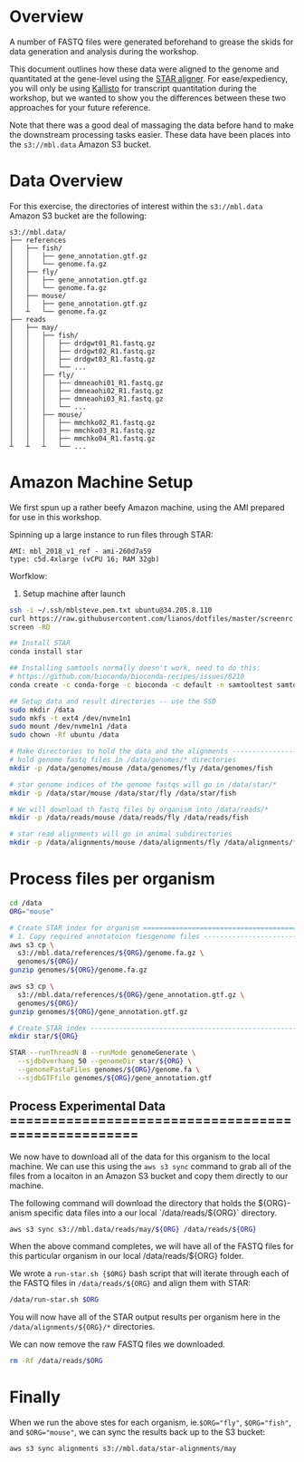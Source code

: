 # Overview

A number of FASTQ files were generated beforehand to grease the skids
for data generation and analysis during the workshop.

This document outlines how these data were aligned to the genome and quantitated
at the gene-level using the [STAR aligner](https://github.com/alexdobin/STAR).
For ease/expediency, you will only be using
[Kallisto](https://pachterlab.github.io/kallisto/about) for transcript
quantitation during the workshop, but we wanted to show you the differences
between these two approaches for your future reference.

Note that there was a good deal of massaging the data before hand to make the
downstream processing tasks easier. These data have been places into the
`s3://mbl.data` Amazon S3 bucket.

# Data Overview

For this exercise, the directories of interest within the `s3://mbl.data`
Amazon S3 bucket are
the following:

```
s3://mbl.data/
├── references
│   ├── fish/
│   │   ├── gene_annotation.gtf.gz
│   │   └── genome.fa.gz
│   ├── fly/
│   │   ├── gene_annotation.gtf.gz
│   │   └── genome.fa.gz
│   ├── mouse/
│   │   ├── gene_annotation.gtf.gz
│   ┴   └── genome.fa.gz
├── reads
│   ├── may/
│   │   ├── fish/
│   │   │   ├── drdgwt01_R1.fastq.gz 
│   │   │   ├── drdgwt02_R1.fastq.gz 
│   │   │   ├── drdgwt03_R1.fastq.gz 
│   │   │   └── ...
│   │   ├── fly/
│   │   │   ├── dmneaohi01_R1.fastq.gz
│   │   │   ├── dmneaohi02_R1.fastq.gz 
│   │   │   ├── dmneaohi03_R1.fastq.gz
│   │   │   └── ...
│   │   ├── mouse/
│   │   │   ├── mmchko02_R1.fastq.gz
│   │   │   ├── mmchko03_R1.fastq.gz 
│   │   │   ├── mmchko04_R1.fastq.gz 
┴   ┴   ┴   └── ...
```

# Amazon Machine Setup

We first spun up a rather beefy Amazon machine, using the AMI prepared for
use in this workshop.

Spinning up a large instance to run files through STAR:

    AMI: mbl_2018_v1_ref - ami-260d7a59
    type: c5d.4xlarge (vCPU 16; RAM 32gb)

Worfklow:

1. Setup machine after launch

```bash
ssh -i ~/.ssh/mblsteve.pem.txt ubuntu@34.205.8.110
curl https://raw.githubusercontent.com/lianos/dotfiles/master/screenrc > .screenrc
screen -RD

## Install STAR
conda install star

## Installing samtools normally doesn't work, need to do this:
# https://github.com/bioconda/bioconda-recipes/issues/8210
conda create -c conda-forge -c bioconda -c default -n samtooltest samtools ncurses

## Setup data and result directories -- use the SSD
sudo mkdir /data
sudo mkfs -t ext4 /dev/nvme1n1
sudo mount /dev/nvme1n1 /data
sudo chown -Rf ubuntu /data

# Make directories to hold the data and the alignments -------------------------
# hold genome fastq files in /data/genomes/* directories
mkdir -p /data/genomes/mouse /data/genomes/fly /data/genomes/fish

# star genome indices of the genome fastqs will go in /data/star/*
mkdir -p /data/star/mouse /data/star/fly /data/star/fish

# We will download th fastq files by organism into /data/reads/*
mkdir -p /data/reads/mouse /data/reads/fly /data/reads/fish

# star read alignments will go in animal subdirectories
mkdir -p /data/alignments/mouse /data/alignments/fly /data/alignments/fish
```

# Process files per organism

```bash
cd /data
ORG="mouse"

# Create STAR index for organism ===============================================
# 1. Copy required annotatoion fiesgenome files --------------------------------
aws s3 cp \
  s3://mbl.data/references/${ORG}/genome.fa.gz \
  genomes/${ORG}/
gunzip genomes/${ORG}/genome.fa.gz

aws s3 cp \
  s3://mbl.data/references/${ORG}/gene_annotation.gtf.gz \
  genomes/${ORG}/
gunzip genomes/${ORG}/gene_annotation.gtf.gz

# Create STAR index ------------------------------------------------------------
mkdir star/${ORG}

STAR --runThreadN 8 --runMode genomeGenerate \
  --sjdbOverhang 50 --genomeDir star/${ORG} \
  --genomeFastaFiles genomes/${ORG}/genome.fa \
  --sjdbGTFfile genomes/${ORG}/gene_annotation.gtf
```

## Process Experimental Data ===================================================

We now have to download all of the data for this organism to the local machine.
We can use this using the `aws s3 sync` command to grab all of the files from
a locaiton in an Amazon S3 bucket and copy them directly to our machine.

The following command will download the directory that holds the
${ORG}-anism specific data files into a our local `/data/reads/${ORG}`
directory.

```bash
aws s3 sync s3://mbl.data/reads/may/${ORG} /data/reads/${ORG}
```

When the above command completes, we will have all of the FASTQ files for
this particular organism in our local /data/reads/${ORG} folder.

We wrote a `run-star.sh {$ORG}` bash script that will iterate through each
of the FASTQ files in `/data/reads/${ORG}` and align them with STAR:

```bash
/data/run-star.sh $ORG
```

You will now have all of the STAR output results per organism here in the
`/data/alignments/${ORG}/*` directories.

We can now remove the raw FASTQ files we downloaded.

```bash
rm -Rf /data/reads/$ORG
```

# Finally

When we run the above stes for each organism, ie.`$ORG="fly"`, `$ORG="fish"`,
and `$ORG="mouse"`, we can sync the results back up to the S3 bucket:

```bash
aws s3 sync alignments s3://mbl.data/star-alignments/may
```

